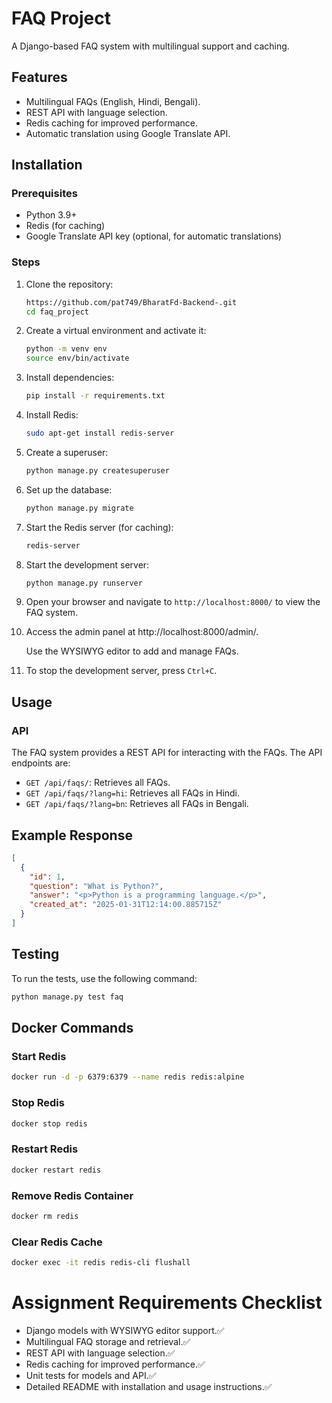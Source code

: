 # FAQ Project

A Django-based FAQ system with multilingual support and caching.

## Features
- Multilingual FAQs (English, Hindi, Bengali).
- REST API with language selection.
- Redis caching for improved performance.
- Automatic translation using Google Translate API.

## Installation

### Prerequisites
- Python 3.9+
- Redis (for caching)
- Google Translate API key (optional, for automatic translations)

### Steps
1. Clone the repository:
   ```bash
   https://github.com/pat749/BharatFd-Backend-.git
   cd faq_project
   ```

2. Create a virtual environment and activate it:
   ```bash
   python -m venv env
   source env/bin/activate
   ```

3. Install dependencies:
   ```bash
   pip install -r requirements.txt
   ```

4. Install Redis:
   ```bash
   sudo apt-get install redis-server
   ```

5. Create a superuser:
   ```bash
   python manage.py createsuperuser
   ```

6. Set up the database:
   ```bash
   python manage.py migrate
   ```

7. Start the Redis server (for caching):
   ```bash  
   redis-server
   ```

8. Start the development server:
   ```bash
   python manage.py runserver
   ```

9. Open your browser and navigate to `http://localhost:8000/` to view the FAQ system.

10. Access the admin panel at http://localhost:8000/admin/.

    Use the WYSIWYG editor to add and manage FAQs.

11. To stop the development server, press `Ctrl+C`.

## Usage

### API
The FAQ system provides a REST API for interacting with the FAQs. The API endpoints are:

- `GET /api/faqs/`: Retrieves all FAQs.
- `GET /api/faqs/?lang=hi`: Retrieves all FAQs in Hindi.
- `GET /api/faqs/?lang=bn`: Retrieves all FAQs in Bengali.

## Example Response

```json
[
  {
    "id": 1,
    "question": "What is Python?",
    "answer": "<p>Python is a programming language.</p>",
    "created_at": "2025-01-31T12:14:00.885715Z"
  }
]
```

## Testing
To run the tests, use the following command:

```bash
python manage.py test faq
```


## Docker Commands
### Start Redis
```bash
docker run -d -p 6379:6379 --name redis redis:alpine
```

### Stop Redis
```bash
docker stop redis
```

### Restart Redis
```bash
docker restart redis
```

### Remove Redis Container
```bash
docker rm redis
```

### Clear Redis Cache
```bash
docker exec -it redis redis-cli flushall  
```

# Assignment Requirements Checklist

- Django models with WYSIWYG editor support.✅
- Multilingual FAQ storage and retrieval.✅
- REST API with language selection.✅
- Redis caching for improved performance.✅
- Unit tests for models and API.✅
- Detailed README with installation and usage instructions.✅
